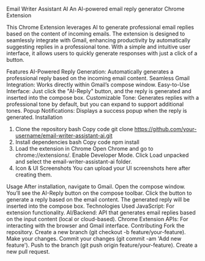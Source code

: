 Email Writer Assistant AI
An AI-powered email reply generator Chrome Extension

This Chrome Extension leverages AI to generate professional email replies based on the content of incoming emails. The extension is designed to seamlessly integrate with Gmail, enhancing productivity by automatically suggesting replies in a professional tone. With a simple and intuitive user interface, it allows users to quickly generate responses with just a click of a button.

Features
AI-Powered Reply Generation: Automatically generates a professional reply based on the incoming email content.
Seamless Gmail Integration: Works directly within Gmail’s compose window.
Easy-to-Use Interface: Just click the "AI-Reply" button, and the reply is generated and inserted into the compose box.
Customizable Tone: Generates replies with a professional tone by default, but you can expand to support additional tones.
Popup Notifications: Displays a success popup when the reply is generated.
Installation
1. Clone the repository
bash
Copy code
git clone https://github.com/your-username/email-writer-assistant-ai.git
2. Install dependencies
bash
Copy code
npm install
3. Load the extension in Chrome
Open Chrome and go to chrome://extensions/.
Enable Developer Mode.
Click Load unpacked and select the email-writer-assistant-ai folder.
4. Icon & UI Screenshots
You can upload your UI screenshots here after creating them.

Usage
After installation, navigate to Gmail.
Open the compose window.
You’ll see the AI-Reply button on the compose toolbar.
Click the button to generate a reply based on the email content.
The generated reply will be inserted into the compose box.
Technologies Used
JavaScript: For extension functionality.
AI/Backend: API that generates email replies based on the input content (local or cloud-based).
Chrome Extension APIs: For interacting with the browser and Gmail interface.
Contributing
Fork the repository.
Create a new branch (git checkout -b feature/your-feature).
Make your changes.
Commit your changes (git commit -am 'Add new feature').
Push to the branch (git push origin feature/your-feature).
Create a new pull request.
